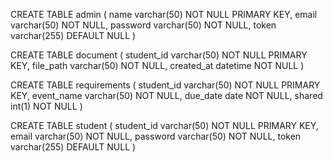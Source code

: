 CREATE TABLE admin ( name varchar(50) NOT NULL PRIMARY KEY, email varchar(50) NOT NULL, password varchar(50) NOT NULL, token varchar(255) DEFAULT NULL )

CREATE TABLE document ( student_id varchar(50) NOT NULL PRIMARY KEY, file_path varchar(50) NOT NULL, created_at datetime NOT NULL )

CREATE TABLE requirements ( student_id varchar(50) NOT NULL PRIMARY KEY, event_name varchar(50) NOT NULL, due_date date NOT NULL, shared int(1) NOT NULL )

CREATE TABLE student ( student_id varchar(50) NOT NULL PRIMARY KEY, email varchar(50) NOT NULL, password varchar(50) NOT NULL, token varchar(255) DEFAULT NULL )
